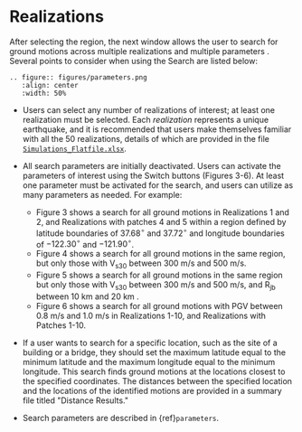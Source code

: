 # Realizations

After selecting the region, the next window allows the user to search for ground motions across multiple realizations and multiple parameters . Several points to consider when using the Search are listed below:

```{eval-rst}
.. figure:: figures/parameters.png
   :align: center
   :width: 50%

```

- Users can select any number of realizations of interest; at least one realization must be selected. 
  Each *realization* represents a unique earthquake, and it is recommended that users make themselves familiar with all the 50 realizations, details of which are provided in the file [`Simulations_Flatfile.xlsx`](Simulations_Flatfile.xlsx).

- All search parameters are initially deactivated. Users can activate the parameters of interest using the Switch buttons (Figures 3-6). 
  At least one parameter must be activated for the search, and users can utilize as many parameters as needed. For example:
  - Figure 3 shows a search for all ground motions in Realizations 1 and 2, and Realizations with patches 4 and 5 within a region defined by latitude boundaries of $37.68^{\circ}$ and $37.72^{\circ}$ and longitude boundaries of $-122.30^{\circ}$ and $-121.90^{\circ}$.
  - Figure 4 shows a search for all ground motions in the same region, but only those with $\mathrm{V}_{\mathrm{s} 30}$ between $300 \mathrm{~m} / \mathrm{s}$ and $500 \mathrm{~m} / \mathrm{s}$.
  - Figure 5 shows a search for all ground motions in the same region but only those with $\mathrm{V}_{\mathrm{s} 30}$ between $300 \mathrm{~m} / \mathrm{s}$ and $500 \mathrm{~m} / \mathrm{s}$, and $\mathrm{R}_{\mathrm{jb}}$ between 10 km and 20 km .
  - Figure 6 shows a search for all ground motions with PGV between $0.8 \mathrm{~m} / \mathrm{s}$ and $1.0 \mathrm{~m} / \mathrm{s}$ in Realizations 1-10, and Realizations with Patches 1-10.

- If a user wants to search for a specific location, such as the site of a building or a bridge, they should set the maximum latitude equal to the minimum latitude and the maximum longitude equal to the minimum longitude. This search finds ground motions at the locations closest to the specified coordinates. The distances between the specified location and the locations of the identified motions are provided in a summary file titled "Distance Results."
- Search parameters are described in {ref}`parameters`.

